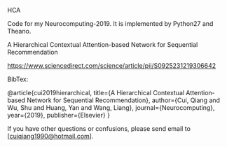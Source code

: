 HCA

Code for my Neurocomputing-2019. It is implemented by Python27 and Theano.

A Hierarchical Contextual Attention-based Network for Sequential Recommendation

https://www.sciencedirect.com/science/article/pii/S0925231219306642

BibTex:

@article{cui2019hierarchical,
  title={A Hierarchical Contextual Attention-based Network for Sequential Recommendation},
  author={Cui, Qiang and Wu, Shu and Huang, Yan and Wang, Liang},
  journal={Neurocomputing},
  year={2019},
  publisher={Elsevier}
}

If you have other questions or confusions, please send email to [cuiqiang1990@hotmail.com].
